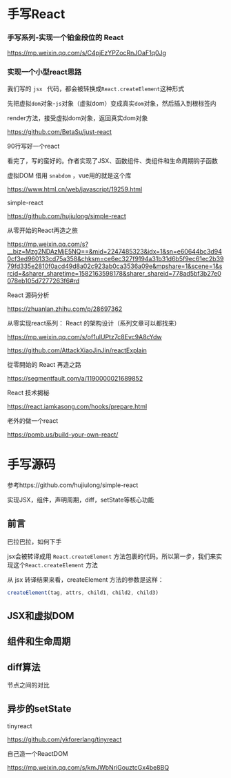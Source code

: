 # 手写React



### 手写系列-实现一个铂金段位的 React

https://mp.weixin.qq.com/s/C4pjEzYPZocRnJOaF1q0Jg



### 实现一个小型react思路

我们写的 `jsx ` 代码，都会被转换成`React.createElement`这种形式

先把虚拟`dom`对象-`js`对象（虚拟dom）变成真实`dom`对象，然后插入到根标签内

render方法，接受虚拟dom对象，返回真实dom对象



https://github.com/BetaSu/just-react



90行写好一个react

看完了，写的蛮好的。作者实现了JSX、函数组件、类组件和生命周期钩子函数

虚拟DOM 借用 `snabdom` ，vue用的就是这个库

https://www.html.cn/web/javascript/19259.html



simple-react

https://github.com/hujiulong/simple-react





从零开始的React再造之旅

https://mp.weixin.qq.com/s?__biz=Mzg2NDAzMjE5NQ==&mid=2247485323&idx=1&sn=e60644bc3d940cf3ed960133cd75a358&chksm=ce6ec327f9194a31b31d6b5f9ec61ec2b3979fd335e2810f0acd49d8a02c923ab0ca3536a09e&mpshare=1&scene=1&srcid=&sharer_sharetime=1582163598178&sharer_shareid=778ad5bf3b27e0078eb105d7277263f6#rd



React 源码分析

https://zhuanlan.zhihu.com/p/28697362



从零实现react系列： React 的架构设计（系列文章可以都找来）

https://mp.weixin.qq.com/s/of1ulUPtz7c8Evc9A8cYdw





https://github.com/AttackXiaoJinJin/reactExplain





從零開始的 React 再造之路

https://segmentfault.com/a/1190000021689852





React 技术揭秘

https://react.iamkasong.com/hooks/prepare.html



老外的做一个react

https://pomb.us/build-your-own-react/



# 手写源码



参考https://github.com/hujiulong/simple-react

实现JSX，组件，声明周期，diff，setState等核心功能

## 前言

巴拉巴拉，如何下手

jsx会被转译成用 `React.createElement` 方法包裹的代码。所以第一步，我们来实现这个`React.createElement` 方法

从 jsx 转译结果来看，createElement 方法的参数是这样：

```javascript
createElement(tag, attrs, child1, child2, child3)
```



## JSX和虚拟DOM





## 组件和生命周期



## diff算法



节点之间的对比



## 异步的setState





tinyreact

https://github.com/ykforerlang/tinyreact



自己造一个ReactDOM

https://mp.weixin.qq.com/s/kmJWbNriGouztcGx4be8BQ